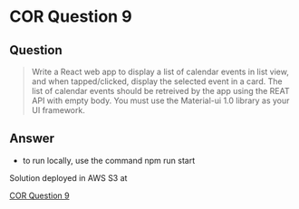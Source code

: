 # COR Question 9

## Question

> Write a React web app to display a list of calendar events in list view, 
> and when tapped/clicked, display the selected event in a card. The list of 
> calendar events should be retreived by the app using the REAT API with empty body.
> You must use the Material-ui 1.0 library as your UI framework.

## Answer

- to run locally, use the command npm run start

Solution deployed in AWS S3
at

[COR Question 9 ](https://s3-us-west-2.amazonaws.com/kt-cor/question9/index.html)
